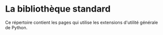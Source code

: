 # La bibliothèque standard

Ce répertoire contient les pages qui utilise les extensions d'utilité générale de Python.

